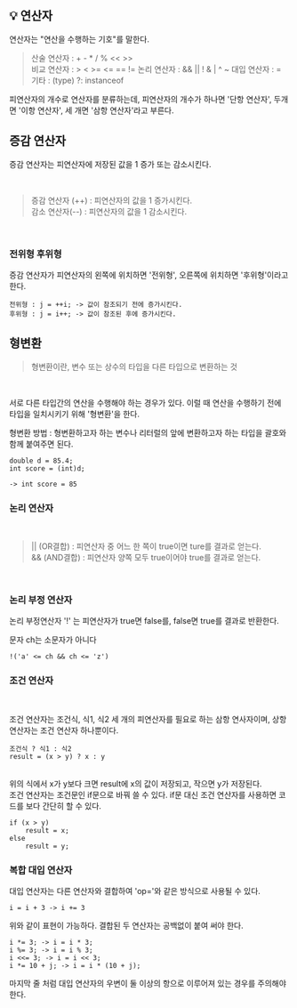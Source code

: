 ## 💡 연산자

연산자는 "연산을 수행하는 기호"를 말한다.

> 산술 연산자 : + - \* / % << >> <br>
> 비교 연산자 : > < >= <= == !=
> 논리 연산자 : && || ! & | ^ ~
> 대입 연산자 : =
> 기타 : (type) ?: instanceof

피연산자의 개수로 연산자를 분류하는데, 피연산자의 개수가 하나면 '단항 연산자', 두개면 '이항 연산자', 세 개면 '삼항 연산자'라고 부른다.

## 증감 연산자

증감 연산자는 피연산자에 저장된 값을 1 증가 또는 감소시킨다.

 <br>

> 증감 연산자 (++) : 피연산자의 값을 1 증가시킨다. <br> 감소 연산자(--) : 피연산자의 값을 1 감소시킨다.

<br>

### 전위형 후위형

증감 연산자가 피연산자의 왼쪽에 위치하면 '전위형', 오른쪽에 위치하면 '후위형'이라고 한다.

```
전위형 : j = ++i; -> 값이 참조되기 전에 증가시킨다.
후위형 : j = i++; -> 값이 참조된 후에 증가시킨다.
```

## 형변환

> 형변환이란, 변수 또는 상수의 타입을 다른 타입으로 변환하는 것

<br>

서로 다른 타입간의 연산을 수행해야 하는 경우가 있다. 이럴 때 연산을 수행하기 전에 타입을 일치시키기 위해 '형변환'을 한다.

형변환 방법 : 형변환하고자 하는 변수나 리터럴의 앞에 변환하고자 하는 타입을 괄호와 함께 붙여주면 된다.

```
double d = 85.4;
int score = (int)d;

-> int score = 85
```

### 논리 연산자

<br>

> || (OR결합) : 피연산자 중 어느 한 쪽이 true이면 ture를 결과로 얻는다. <br>
> && (AND결합) : 피연산자 양쪽 모두 true이어야 true를 결과로 얻는다.

<br>

### 논리 부정 연산자

논리 부정연산자 '!' 는 피연산자가 true면 false를, false면 true를 결과로 반환한다.

문자 ch는 소문자가 아니다

```
!('a' <= ch && ch <= 'z')
```

### 조건 연산자

<br>

조건 연산자는 조건식, 식1, 식2 세 개의 피연산자를 필요로 하는 삼항 연사자이며, 상항 연산자는 조건 연산자 하나뿐이다.

```
조건식 ? 식1 : 식2
result = (x > y) ? x : y
```

<br>
위의 식에서 x가 y보다 크면 result에 x의 값이 저장되고, 작으면 y가 저장된다.

<br>
조건 연산자는 조건문인 if문으로 바꿔 쓸 수 있다. if문 대신 조건 연산자를 사용하면 코드를 보다 간단히 할 수 있다.

```
if (x > y)
    result = x;
else
    result = y;
```

### 복합 대입 연산자

대입 연산자는 다른 연산자와 결합하여 'op='와 같은 방식으로 사용될 수 있다.

```
i = i + 3 -> i += 3
```

위와 같이 표현이 가능하다. 결합된 두 연산자는 공백없이 붙여 써야 한다.

```
i *= 3; -> i = i * 3;
i %= 3; -> i = i % 3;
i <<= 3; -> i = i << 3;
i *= 10 + j; -> i = i * (10 + j);
```

마지막 줄 처럼 대입 연산자의 우변이 둘 이상의 항으로 이루어져 있는 경우를 주의해야 한다.
